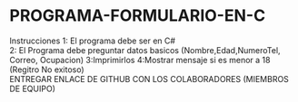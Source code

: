 # PROGRAMA-FORMULARIO-EN-C
Instrucciones
1: El programa debe ser en C#  
2: El Programa debe preguntar datos basicos (Nombre,Edad,NumeroTel, Correo, Ocupacion) 
3:Imprimirlos 
4:Mostrar mensaje si es menor a 18 (Regitro No exitoso)    
ENTREGAR ENLACE DE GITHUB CON LOS COLABORADORES (MIEMBROS DE EQUIPO) 
